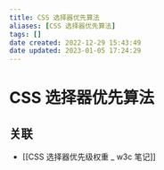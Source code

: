 ```yaml
---
title: CSS 选择器优先算法
aliases: [CSS 选择器优先算法]
tags: []
date created: 2022-12-29 15:43:49
date updated: 2023-01-05 17:24:29
---
```


# CSS 选择器优先算法

## 关联

- [[CSS 选择器优先级权重 _ w3c 笔记]]

